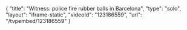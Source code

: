 {
    "title": "Witness: police fire rubber balls in Barcelona",
    "type": "solo",
    "layout": "iframe-static",
    "videoId": "123186559",
    "url": "\/tvpembed\/123186559"
}